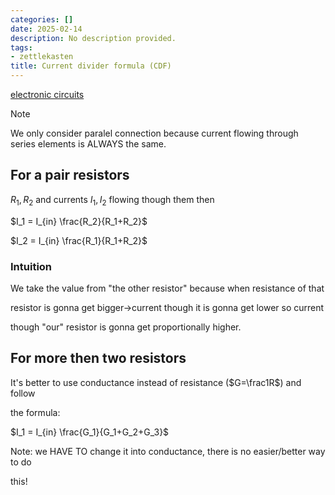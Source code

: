 ```yaml
---
categories: []
date: 2025-02-14
description: No description provided.
tags:
- zettlekasten
title: Current divider formula (CDF)
---
```


[electronic circuits](electronic%20circuit)

> [!Note]
> We only consider paralel connection because current flowing through series
elements is ALWAYS the same.

## For a pair resistors

$R_1,R_2$ and currents $I_1,I_2$ flowing though them then 

$I_1 = I_{in} \frac{R_2}{R_1+R_2}$ 

$I_2 = I_{in} \frac{R_1}{R_1+R_2}$ 

### Intuition

We take the value from "the other resistor" because when resistance of that

resistor is gonna get bigger->current though it is gonna get lower so current

though "our" resistor is gonna get proportionally higher.

## For more then two resistors

It's better to use conductance instead of resistance ($G=\frac1R$) and follow

the formula:

$I_1 = I_{in} \frac{G_1}{G_1+G_2+G_3}$ 

Note: we HAVE TO change it into conductance, there is no easier/better way to do

this!